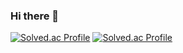 ### Hi there 👋

<!--
**bluecat0324/bluecat0324** is a ✨ _special_ ✨ repository because its `README.md` (this file) appears on your GitHub profile.

Here are some ideas to get you started:

- 🔭 I’m currently working on ...
- 🌱 I’m currently learning ...
- 👯 I’m looking to collaborate on ...
- 🤔 I’m looking for help with ...
- 💬 Ask me about ...
- 📫 How to reach me: ...
- 😄 Pronouns: ...
- ⚡ Fun fact: ...
-->
[![Solved.ac Profile](http://mazassumnida.wtf/api/generate_badge?boj=eggx50000)](https://solved.ac/eggx50000)
[![Solved.ac Profile](http://mazassumnida.wtf/api/generate_badge?boj=ostrich07)](https://solved.ac/ostrich07)
